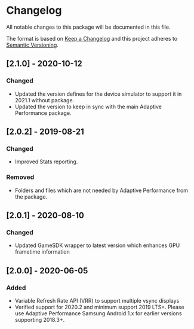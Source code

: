 # Changelog
All notable changes to this package will be documented in this file.

The format is based on [Keep a Changelog](http://keepachangelog.com/en/1.0.0/)
and this project adheres to [Semantic Versioning](http://semver.org/spec/v2.0.0.html).

## [2.1.0] - 2020-10-12

### Changed
- Updated the version defines for the device simulator to support it in 2021.1 without package.
- Updated the version to keep in sync with the main Adaptive Performance package.

## [2.0.2] - 2019-08-21

### Changed
- Improved Stats reporting.

### Removed
- Folders and files which are not needed by Adaptive Performance from the package.

## [2.0.1] - 2020-08-10

### Changed
- Updated GameSDK wrapper to latest version which enhances GPU frametime information

## [2.0.0] - 2020-06-05

### Added
- Variable Refresh Rate API (VRR) to support multiple vsync displays
- Verified support for 2020.2 and minimum support 2019 LTS+. Please use Adaptive Performance Samsung Android 1.x for earlier versions supporting 2018.3+.
